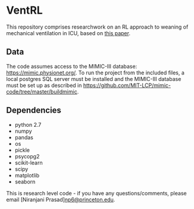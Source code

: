 # VentRL
This repository comprises researchwork on an RL approach to weaning of mechanical ventilation in ICU, based on [this paper](https://arxiv.org/abs/1704.06300).

## Data
The code assumes access to the MIMIC-III database: https://mimic.physionet.org/. To run the project from the included files, a local postgres SQL server must be installed and the MIMIC-III database must be set up as described in https://github.com/MIT-LCP/mimic-code/tree/master/buildmimic.

## Dependencies

- python 2.7
- numpy
- pandas
- os
- pickle
- psycopg2
- scikit-learn
- scipy
- matplotlib
- seaborn

This is research level code - if you have any questions/comments, please email [Niranjani Prasad]<np6@princeton.edu>.
